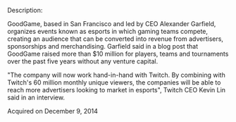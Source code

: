 Description:

GoodGame, based in San Francisco and led by CEO Alexander Garfield, organizes events known as esports in which gaming teams compete, creating an audience that can be converted into revenue from advertisers, sponsorships and merchandising. Garfield said in a blog post that GoodGame raised more than $10 million for players, teams and tournaments over the past five years without any venture capital.

"The company will now work hand-in-hand with Twitch. By combining with Twitch's 60 million monthly unique viewers, the companies will be able to reach more advertisers looking to market in esports", Twitch CEO Kevin Lin said in an interview.

Acquired on December 9, 2014